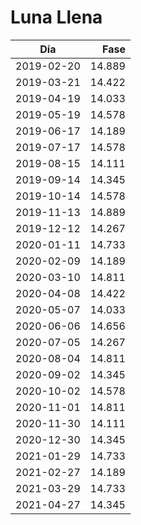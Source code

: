 # Luna Llena
    
Día        | Fase
-----------|------:
2019-02-20 | 14.889
2019-03-21 | 14.422
2019-04-19 | 14.033
2019-05-19 | 14.578
2019-06-17 | 14.189
2019-07-17 | 14.578
2019-08-15 | 14.111
2019-09-14 | 14.345
2019-10-14 | 14.578
2019-11-13 | 14.889
2019-12-12 | 14.267
2020-01-11 | 14.733
2020-02-09 | 14.189
2020-03-10 | 14.811
2020-04-08 | 14.422
2020-05-07 | 14.033
2020-06-06 | 14.656
2020-07-05 | 14.267
2020-08-04 | 14.811
2020-09-02 | 14.345
2020-10-02 | 14.578
2020-11-01 | 14.811
2020-11-30 | 14.111
2020-12-30 | 14.345
2021-01-29 | 14.733
2021-02-27 | 14.189
2021-03-29 | 14.733
2021-04-27 | 14.345
